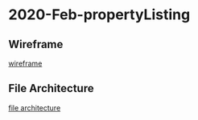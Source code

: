 # 2020-Feb-propertyListing

## Wireframe
[wireframe](https://github.com/Mayden-Academy/2020-feb-propertyListing/blob/addWireframe/Armadillo%20Estates%20Wireframe.pdf)

## File Architecture

 [file architecture](https://github.com/Mayden-Academy/2020-feb-propertyListing/blob/addWireframe/Armadillo%20Estates%20File%20Architecture.png)
